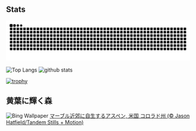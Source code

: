 ## Stats
<picture>
  <source media="(prefers-color-scheme: dark)" srcset="https://raw.githubusercontent.com/ba230t/ba230t/output/github-contribution-grid-snake-dark.svg">
  <source media="(prefers-color-scheme: light)" srcset="https://raw.githubusercontent.com/ba230t/ba230t/output/github-contribution-grid-snake.svg">
  <img alt="github contribution grid snake animation" src="https://raw.githubusercontent.com/ba230t/ba230t/output/github-contribution-grid-snake.svg">
</picture>

<p align="left">
  <img alt="Top Langs" height="150px" src="https://github-readme-stats.vercel.app/api/top-langs/?username=ba230t&layout=compact&theme=transparent" />
  <img alt="github stats" height="150px" src="https://github-readme-stats.vercel.app/api?username=ba230t&theme=transparent" />
</p>

[![trophy](https://github-profile-trophy.vercel.app/?username=ba230t&theme=transparent&column=7)](https://github.com/ryo-ma/github-profile-trophy)


<!-- Bing Wallpaper Start -->
## 黄葉に輝く森
![Bing Wallpaper](https://www.bing.com/th?id=OHR.AspensColorado_JA-JP6244858068_1920x1080.jpg&rf=LaDigue_1920x1080.jpg&pid=hp)
[マーブル近郊に自生するアスペン, 米国 コロラド州 (© Jason Hatfield/Tandem Stills + Motion)](https://www.bing.com/search?q=%E5%8C%97%E7%B1%B3%E3%81%AE%E3%82%A2%E3%82%B9%E3%83%9A%E3%83%B3%E3%81%AE%E6%9C%A8&form=hpcapt&filters=HpDate%3a%2220241008_1500%22)
<!-- Bing Wallpaper End -->
